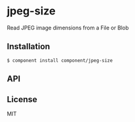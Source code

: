 
# jpeg-size

  Read JPEG image dimensions from a File or Blob

## Installation

    $ component install component/jpeg-size

## API

   

## License

  MIT
